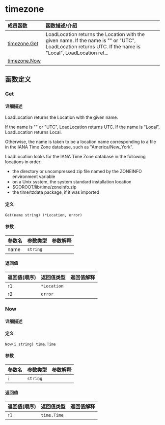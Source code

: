 # timezone

|成员函数|函数描述/介绍|
|:------|:--------|
| [timezone.Get](#get) |LoadLocation returns the Location with the given name.  If the name is "" or "UTC", LoadLocation returns UTC. If the name is "Local", LoadLocation ret...|
| [timezone.Now](#now) ||


## 函数定义
### Get

#### 详细描述
LoadLocation returns the Location with the given name.

If the name is "" or "UTC", LoadLocation returns UTC.
If the name is "Local", LoadLocation returns Local.

Otherwise, the name is taken to be a location name corresponding to a file
in the IANA Time Zone database, such as "America/New_York".

LoadLocation looks for the IANA Time Zone database in the following
locations in order:

  - the directory or uncompressed zip file named by the ZONEINFO environment variable
  - on a Unix system, the system standard installation location
  - $GOROOT/lib/time/zoneinfo.zip
  - the time/tzdata package, if it was imported


#### 定义

`Get(name string) (*Location, error)`

#### 参数
|参数名|参数类型|参数解释|
|:-----------|:---------- |:-----------|
| name | `string` |   |

#### 返回值
|返回值(顺序)|返回值类型|返回值解释|
|:-----------|:---------- |:-----------|
| r1 | `*Location` |   |
| r2 | `error` |   |


### Now

#### 详细描述


#### 定义

`Now(i string) time.Time`

#### 参数
|参数名|参数类型|参数解释|
|:-----------|:---------- |:-----------|
| i | `string` |   |

#### 返回值
|返回值(顺序)|返回值类型|返回值解释|
|:-----------|:---------- |:-----------|
| r1 | `time.Time` |   |


